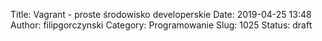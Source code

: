 Title: Vagrant - proste środowisko developerskie
Date: 2019-04-25 13:48
Author: filipgorczynski
Category: Programowanie
Slug: 1025
Status: draft


